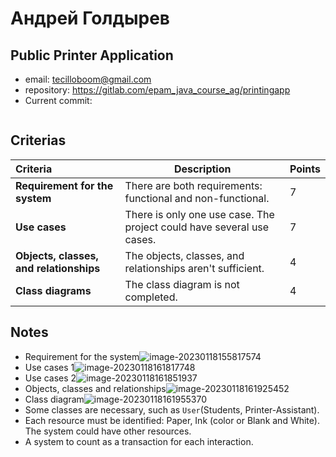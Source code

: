 # Андрей Голдырев

## Public Printer Application

* email: tecilloboom@gmail.com
* repository: https://gitlab.com/epam_java_course_ag/printingapp
* Current commit:
```shell
```

## Criterias
| Criteria                                | Description                                                  | Points |
| :-------------------------------------- | ------------------------------------------------------------ | ------ |
| **Requirement for the system**          | There are both requirements: functional and non-functional.  | 7      |
| **Use cases**                           | There is only one use case. The project could have several use cases. | 7      |
| **Objects, classes, and relationships** | The objects, classes, and relationships aren't sufficient.   | 4      |
| **Class diagrams**                      | The class diagram is not completed.                          | 4      |

## Notes

* Requirement for the system![image-20230118155817574](/home/juancardona/.var/app/io.typora.Typora/config/Typora/typora-user-images/image-20230118155817574.png)
* Use cases 1![image-20230118161817748](/home/juancardona/Workbench/professional-java-se-development-2022-2023/images/image-20230118161817748.png)
* Use cases 2![image-20230118161851937](/home/juancardona/Workbench/professional-java-se-development-2022-2023/images/image-20230118161851937.png)
* Objects, classes and relationships![image-20230118161925452](/home/juancardona/Workbench/professional-java-se-development-2022-2023/images/image-20230118161925452.png)
* Class diagram![image-20230118161955370](/home/juancardona/Workbench/professional-java-se-development-2022-2023/images/image-20230118161955370.png)
* Some classes are necessary, such as `User`(Students, Printer-Assistant).
* Each resource must be identified: Paper, Ink (color or Blank and White). The system could have other resources.
* A system to count as a transaction for each interaction.
